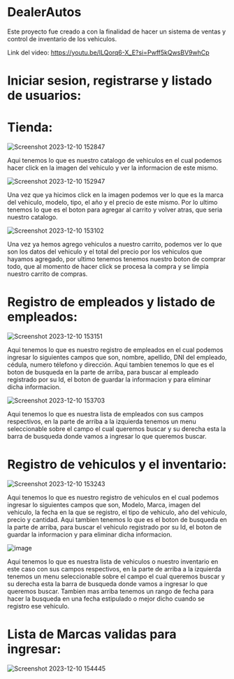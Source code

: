 # DealerAutos
Este proyecto fue creado a con la finalidad de hacer un sistema de ventas y control de inventario de los vehiculos.

Link del video: https://youtu.be/ILQorq6-X_E?si=Pwff5kQwsBV9whCp
# Iniciar sesion, registrarse y listado de usuarios:



# Tienda:
![Screenshot 2023-12-10 152847](https://github.com/Kissland64/DealerAutos/assets/132521167/914f3fc8-506e-4c95-aede-567e024ddc96)

Aqui tenemos lo que es nuestro catalogo de vehiculos en el
cual podemos hacer click en la imagen del vehiculo y ver la informacion de este mismo.

![Screenshot 2023-12-10 152947](https://github.com/Kissland64/DealerAutos/assets/132521167/fae10bd7-06e3-49b2-9fe7-34ec700ff7a9)

Una vez que ya hicimos click en la imagen podemos ver lo que es
la marca del vehiculo, modelo, tipo, el año y el precio de este mismo.
Por lo ultimo tenemos lo que es el boton para agregar al carrito y volver atras, que seria nuestro catalogo.

![Screenshot 2023-12-10 153102](https://github.com/Kissland64/DealerAutos/assets/132521167/cb1fe82d-f27a-4b15-9823-cab751f92b69)

Una vez ya hemos agrego vehiculos a nuestro carrito, podemos ver lo que son los datos del vehiculo
y el total del precio por los vehiculos que hayamos agregado, por ultimo tenemos tenemos nuestro boton
de comprar todo, que al momento de hacer click se procesa la compra y se limpia nuestro carrito de compras.

# Registro de empleados y listado de empleados:
![Screenshot 2023-12-10 153151](https://github.com/Kissland64/DealerAutos/assets/132521167/14cffbaa-b46d-444e-a951-cc101f07f27d)

Aqui tenemos lo que es nuestro registro de empleados en el cual podemos ingresar lo siguientes campos que son, nombre, apellido,
DNI del empleado, cédula, numero télefono y dirección. Aqui tambien tenemos lo que es el boton de busqueda en la parte de arriba,
para buscar al empleado registrado por su Id, el boton de guardar la informacion y para eliminar dicha informacion.

![Screenshot 2023-12-10 153703](https://github.com/Kissland64/DealerAutos/assets/132521167/d8e0be10-00d0-48a4-8d3c-d9868243682f)

Aqui tenemos lo que es nuestra lista de empleados con sus campos respectivos, en la parte de arriba a la izquierda tenemos un
menu seleccionable sobre el campo el cual queremos buscar y su derecha esta la barra de busqueda donde vamos a ingresar lo que queremos buscar.

# Registro de vehiculos y el inventario:
![Screenshot 2023-12-10 153243](https://github.com/Kissland64/DealerAutos/assets/132521167/b8033f21-1c4e-4779-ab49-9e19485f6393)

Aqui tenemos lo que es nuestro registro de vehiculos en el cual podemos ingresar lo siguientes campos que son, Modelo, Marca,
imagen del vehiculo, la fecha en la que se registro, el tipo de vehiculo, año del vehiculo, precio y cantidad. Aqui tambien tenemos lo que es el boton de busqueda en la parte de arriba,
para buscar el vehiculo registrado por su Id, el boton de guardar la informacion y para eliminar dicha informacion.

![image](https://github.com/Kissland64/DealerAutos/assets/132521167/d8e16ca4-2c28-4151-9e17-4ea6a2c25b21)

Aqui tenemos lo que es nuestra lista de vehiculos o nuestro inventario en este caso con sus campos respectivos, en la parte de arriba a la izquierda tenemos un
menu seleccionable sobre el campo el cual queremos buscar y su derecha esta la barra de busqueda donde vamos a ingresar lo que queremos buscar. 
Tambien mas arriba tenemos un rango de fecha para hacer la busqueda en una fecha estipulado o mejor dicho cuando se registro ese vehiculo.

# Lista de Marcas validas para ingresar:
![Screenshot 2023-12-10 154445](https://github.com/Kissland64/DealerAutos/assets/132521167/d3b24a4a-c789-4e6a-bd02-d5974da024e9)
